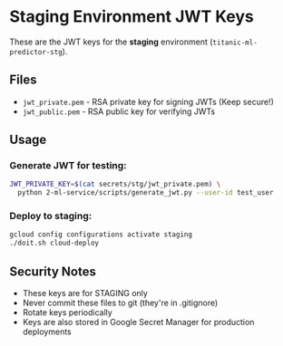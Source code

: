 # Staging Environment JWT Keys

These are the JWT keys for the **staging** environment (`titanic-ml-predictor-stg`).

## Files
- `jwt_private.pem` - RSA private key for signing JWTs (Keep secure!)
- `jwt_public.pem` - RSA public key for verifying JWTs

## Usage

### Generate JWT for testing:
```bash
JWT_PRIVATE_KEY=$(cat secrets/stg/jwt_private.pem) \
  python 2-ml-service/scripts/generate_jwt.py --user-id test_user
```

### Deploy to staging:
```bash
gcloud config configurations activate staging
./doit.sh cloud-deploy
```

## Security Notes
- These keys are for STAGING only
- Never commit these files to git (they're in .gitignore)
- Rotate keys periodically
- Keys are also stored in Google Secret Manager for production deployments